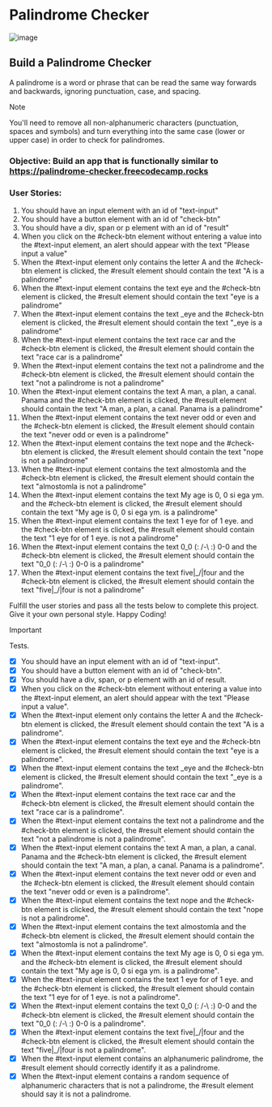 # Palindrome Checker
![image](https://github.com/Milave-kun/JavaScript-Algorithms-and-Data-Structures/assets/125982535/fdf5c3e6-c018-49e6-addb-aecb3e4380c8)

## Build a Palindrome Checker
A palindrome is a word or phrase that can be read the same way forwards and backwards, ignoring punctuation, case, and spacing.

> [!NOTE]
> You'll need to remove all non-alphanumeric characters (punctuation, spaces and symbols) and turn everything into the same case (lower or upper case) in order to check for palindromes.

### Objective: Build an app that is functionally similar to https://palindrome-checker.freecodecamp.rocks

### User Stories:
1. You should have an input element with an id of "text-input"
2. You should have a button element with an id of "check-btn"
3. You should have a div, span or p element with an id of "result"
4. When you click on the #check-btn element without entering a value into the #text-input element, an alert should appear with the text "Please input a value"
5. When the #text-input element only contains the letter A and the #check-btn element is clicked, the #result element should contain the text "A is a palindrome"
6. When the #text-input element contains the text eye and the #check-btn element is clicked, the #result element should contain the text "eye is a palindrome"
7. When the #text-input element contains the text _eye and the #check-btn element is clicked, the #result element should contain the text "_eye is a palindrome"
8. When the #text-input element contains the text race car and the #check-btn element is clicked, the #result element should contain the text "race car is a palindrome"
9. When the #text-input element contains the text not a palindrome and the #check-btn element is clicked, the #result element should contain the text "not a palindrome is not a palindrome"
10. When the #text-input element contains the text A man, a plan, a canal. Panama and the #check-btn element is clicked, the #result element should contain the text "A man, a plan, a canal. Panama is a palindrome"
11. When the #text-input element contains the text never odd or even and the #check-btn element is clicked, the #result element should contain the text "never odd or even is a palindrome"
12. When the #text-input element contains the text nope and the #check-btn element is clicked, the #result element should contain the text "nope is not a palindrome"
13. When the #text-input element contains the text almostomla and the #check-btn element is clicked, the #result element should contain the text "almostomla is not a palindrome"
14. When the #text-input element contains the text My age is 0, 0 si ega ym. and the #check-btn element is clicked, the #result element should contain the text "My age is 0, 0 si ega ym. is a palindrome"
15. When the #text-input element contains the text 1 eye for of 1 eye. and the #check-btn element is clicked, the #result element should contain the text "1 eye for of 1 eye. is not a palindrome"
16. When the #text-input element contains the text 0_0 (: /-\ :) 0-0 and the #check-btn element is clicked, the #result element should contain the text "0_0 (: /-\ :) 0-0 is a palindrome"
17. When the #text-input element contains the text five|\_/|four and the #check-btn element is clicked, the #result element should contain the text "five|\_/|four is not a palindrome"

Fulfill the user stories and pass all the tests below to complete this project. Give it your own personal style. Happy Coding!

> [!IMPORTANT]
> Tests.

- [x] You should have an input element with an id of "text-input".
- [x] You should have a button element with an id of "check-btn".
- [x] You should have a div, span, or p element with an id of result.
- [x] When you click on the #check-btn element without entering a value into the #text-input element, an alert should appear with the text "Please input a value".
- [x] When the #text-input element only contains the letter A and the #check-btn element is clicked, the #result element should contain the text "A is a palindrome".
- [x] When the #text-input element contains the text eye and the #check-btn element is clicked, the #result element should contain the text "eye is a palindrome".
- [x] When the #text-input element contains the text _eye and the #check-btn element is clicked, the #result element should contain the text "_eye is a palindrome".
- [x] When the #text-input element contains the text race car and the #check-btn element is clicked, the #result element should contain the text "race car is a palindrome".
- [x] When the #text-input element contains the text not a palindrome and the #check-btn element is clicked, the #result element should contain the text "not a palindrome is not a palindrome".
- [x] When the #text-input element contains the text A man, a plan, a canal. Panama and the #check-btn element is clicked, the #result element should contain the text "A man, a plan, a canal. Panama is a palindrome".
- [x] When the #text-input element contains the text never odd or even and the #check-btn element is clicked, the #result element should contain the text "never odd or even is a palindrome".
- [x] When the #text-input element contains the text nope and the #check-btn element is clicked, the #result element should contain the text "nope is not a palindrome".
- [x] When the #text-input element contains the text almostomla and the #check-btn element is clicked, the #result element should contain the text "almostomla is not a palindrome".
- [x] When the #text-input element contains the text My age is 0, 0 si ega ym. and the #check-btn element is clicked, the #result element should contain the text "My age is 0, 0 si ega ym. is a palindrome".
- [x] When the #text-input element contains the text 1 eye for of 1 eye. and the #check-btn element is clicked, the #result element should contain the text "1 eye for of 1 eye. is not a palindrome".
- [x] When the #text-input element contains the text 0_0 (: /-\ :) 0-0 and the #check-btn element is clicked, the #result element should contain the text "0_0 (: /-\ :) 0-0 is a palindrome".
- [x] When the #text-input element contains the text five|\_/|four and the #check-btn element is clicked, the #result element should contain the text "five|\_/|four is not a palindrome".
- [x] When the #text-input element contains an alphanumeric palindrome, the #result element should correctly identify it as a palindrome.
- [x] When the #text-input element contains a random sequence of alphanumeric characters that is not a palindrome, the #result element should say it is not a palindrome.
